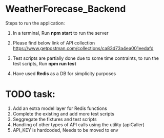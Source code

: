 # WeatherForecase_Backend

Steps to run the application: 

1) In a terminal, Run **npm start** to run the server
2) Please find below link of API collection 
  https://www.getpostman.com/collections/ca83d73a4ea001eedafd
  
3) Test scripts are partially done due to some time contraints, to run the test scripts, Run **npm run test**
4) Have used **Redis** as a DB for simplicity purposes


# TODO task: 
1) Add an extra model layer for Redis functions
2) Complete the existing and add more test scripts
3) Seggregate the fixtures and test scripts
4) Handling of other types of API calls using the utility (apiCaller)
5) API_KEY is hardcoded, Needs to be moved to env 
